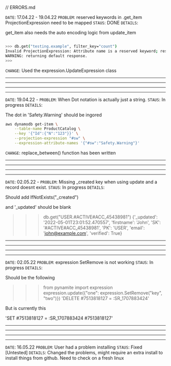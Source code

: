// ERRORS.md


`DATE`: 17.04.22 - 19.04.22
`PROBLEM`: reserved keywords in .get_item ProjectionExpression need to be mapped
`STAUS`: DONE 
`DETAILS`: 

get_item also needs the auto encoding logic from update_item

```bash

>>> db.get("testing.example", filter_key="count")
Invalid ProjectionExpression: Attribute name is a reserved keyword; reserved keyword: count
WARNING: returning default response.
>>>

```

`CHANGE`: Used the expression.UpdateExpression class


------------
------------
------------
------------

`DATE`: 19.04.22 - 
`PROBLEM`: When Dot notation is actually just a string.
`STAUS`: In progress
`DETAILS`: 

The dot in 'Safety.Warning' should be ingored

```bash
aws dynamodb get-item \
    --table-name ProductCatalog \
    --key '{"Id":{"N":"123"}}' \
    --projection-expression "#sw" \
    --expression-attribute-names '{"#sw":"Safety.Warning"}'
```


`CHANGE`: replace_between() function has been written


------------
------------
------------
------------

`DATE`: 02.05.22 - 
`PROBLEM`: Missing _created key when using update and a record doesnt exist.
`STAUS`: In progress
`DETAILS`: 

Should add IfNotExists("_created")

and '_updated' should be blank

>>> db.get("USER.#ACTIVE#ACC_45438981")
{'_updated': '2022-05-01T23:01:52.470557', 'firstname': 'John', 'SK': '#ACTIVE#ACC_45438981', 'PK': 'USER', 'email': 'john@example.com', 'verified': True}



------------
------------
------------
------------


`DATE`: 02.05.22 
`PROBLEM`: expression SetRemove is not working
`STAUS`: In progress
`DETAILS`: 

Should be the following

>>> from pynamite import expression
>>> expression.update({"one": expression.SetRemove("key", "two")})
'DELETE #7513818127 = :SR_1707883424'

But is currently this 

'SET #7513818127 = :SR_1707883424 #7513818127'



------------
------------
------------
------------


`DATE`: 16.05.22 
`PROBLEM`: User had a problem installing
`STAUS`: Fixed [Untested]
`DETAILS`: Changed the problems, might require an extra install to install things from github. Need to check on a fresh linux 